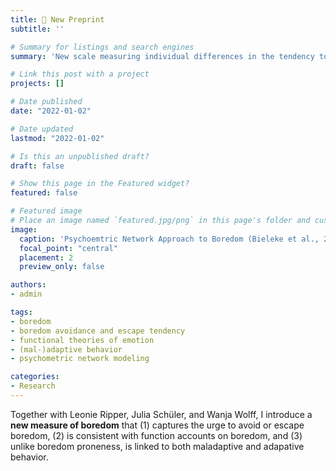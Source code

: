 ```yaml
---
title: 📢 New Preprint
subtitle: ''

# Summary for listings and search engines
summary: 'New scale measuring individual differences in the tendency to avoid and escape boredom.'

# Link this post with a project
projects: []

# Date published
date: "2022-01-02"

# Date updated
lastmod: "2022-01-02"

# Is this an unpublished draft?
draft: false

# Show this page in the Featured widget?
featured: false

# Featured image
# Place an image named `featured.jpg/png` in this page's folder and customize its options here.
image:
  caption: 'Psychoemtric Network Approach to Boredom (Bieleke et al., 2022)'
  focal_point: "central"
  placement: 2
  preview_only: false

authors:
- admin

tags:
- boredom
- boredom avoidance and escape tendency
- functional theories of emotion
- (mal-)adaptive behavior
- psychometric network modeling

categories:
- Research
---
```


Together with Leonie Ripper, Julia Schüler, and Wanja Wolff, I introduce a **new measure of boredom** that (1) captures the urge to avoid or escape boredom, (2) is consistent with function accounts on boredom, and (3) unlike boredom proneness, is linked to both maladaptive and adapative behavior.
